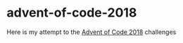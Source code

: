 # advent-of-code-2018
Here is my attempt to the [Advent of Code 2018](https://adventofcode.com/2018) challenges
